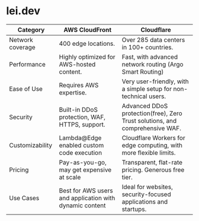 # lei.dev

| Category | AWS CloudFront | Cloudflare | 
| --- | --- | --- |
| Network coverage | 400 edge locations. | Over 285 data centers in 100+ countries. |
| Performance | Highly optimized for AWS-hosted content. | Fast, with advanced network routing (Argo Smart Routing) |
| Ease of Use | Requires AWS expertise. | Very user-friendly, with a simple setup for non-technical users.  |
| Security | Built-in DDoS protection, WAF, HTTPS, support. | Advanced DDoS protection(free), Zero Trust solutions, and comprehensive WAF. |
| Customizability | Lambda@Edge enabled custom code execution | Cloudflare Workers for edge computing, with more flexible limits. |
| Pricing | Pay-as-you-go, may get expensive at scale | Transparent, flat-rate pricing. Generous free tier. |
| Use Cases | Best for AWS users and application with dynamic content | Ideal for websites, security-focused applications and startups. |
